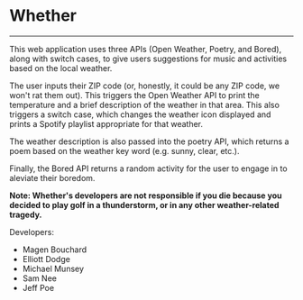 # Whether
---
This web application uses three APIs (Open Weather, Poetry, and Bored), along with switch cases, to give users suggestions for music and activities based on the local weather. 

The user inputs their ZIP code (or, honestly, it could be any ZIP code, we won't rat them out). This triggers the Open Weather API to print the temperature and a brief description of the weather in that area. This also triggers a switch case, which changes the weather icon displayed and prints a Spotify playlist appropriate for that weather.

The weather description is also passed into the poetry API, which returns a poem based on the weather key word (e.g. sunny, clear, etc.).

Finally, the Bored API returns a random activity for the user to engage in to aleviate their boredom. 

**Note: Whether's developers are not responsible if you die because you decided to play golf in a thunderstorm, or in any other weather-related tragedy.**

Developers:
- Magen Bouchard
- Elliott Dodge
- Michael Munsey
- Sam Nee
- Jeff Poe